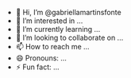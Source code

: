 - 👋 Hi, I’m @gabriellamartinsfonte
- 👀 I’m interested in ...
- 🌱 I’m currently learning ...
- 💞️ I’m looking to collaborate on ...
- 📫 How to reach me ...
- 😄 Pronouns: ...
- ⚡ Fun fact: ...

<!---
gabriellamartinsfonte/gabriellamartinsfonte is a ✨ special ✨ repository because its `README.md` (this file) appears on your GitHub profile.
You can click the Preview link to take a look at your changes.
--->
